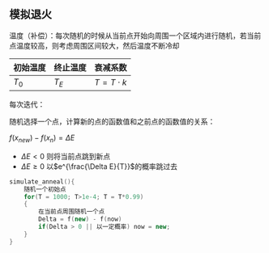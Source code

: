 ## 模拟退火

温度（补偿）：每次随机的时候从当前点开始向周围一个区域内进行随机，若当前点温度较高，则考虑周围区间较大，然后温度不断冷却

| 初始温度 | 终止温度 | 衰减系数      |
| -------- | -------- | ------------- |
| $T_0$    | $T_E$    | $T=T \cdot k$ |

每次迭代：

随机选择一个点，计算新的点的函数值和之前点的函数值的关系：

$f(x_{new})-f(x_n)=\Delta E$

- $\Delta E \lt 0$ 则将当前点跳到新点
- $\Delta E \ge 0$ 以$e^{\frac{\Delta E}{T}}$的概率跳过去

```cpp
simulate_anneal(){
    随机一个初始点
    for(T = 1000; T>1e-4; T = T*0.99)
    {
        在当前点周围随机一个点
        Delta = f(new) - f(now)
        if(Delta > 0 || 以一定概率) now = new;
    }
}
```

